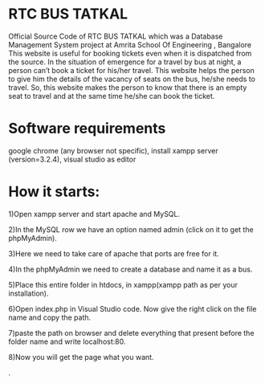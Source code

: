 
# RTC BUS TATKAL 
Official Source Code of RTC BUS TATKAL which was a Database Management System project at Amrita School Of Engineering , Bangalore  
This website is useful for booking tickets even when it is dispatched from the source. In the situation of emergence for a travel by bus at night, a person can’t book a ticket for his/her travel. This website helps the person to give him the details of the vacancy of seats on the bus, he/she needs to travel. So, this website makes the person to know that there is an empty seat to travel and at the same time he/she can book the ticket. 

 
# Software requirements
google chrome (any browser not specific), install xampp server (version=3.2.4), visual studio as editor 


# How it starts: 

1)Open xampp server and start apache and MySQL. 

2)In the MySQL row we have an option named admin (click on it to get the phpMyAdmin). 

3)Here we need to take care of apache that ports are free for it. 

4)In the phpMyAdmin we need to create a database and name it as a bus. 

5)Place this entire folder in htdocs, in xampp(xampp path as per your installation). 

6)Open index.php in Visual Studio code. Now give the right click on the file name and copy the path. 

7)paste the path on browser and delete everything that present before the folder name and write localhost:80. 

8)Now you will get the page what you want. 




 

 

 

 

. 
